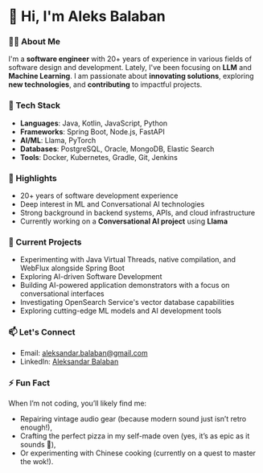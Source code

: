 # 👋 Hi, I'm Aleks Balaban

### 👨‍💻 About Me
I'm a **software engineer** with 20+ years of experience in various fields of software design and development. Lately, I've been focusing on **LLM** and **Machine Learning**. I am passionate about **innovating solutions**, exploring **new technologies**, and **contributing** to impactful projects.

### 🔧 Tech Stack
- **Languages**: Java, Kotlin, JavaScript, Python
- **Frameworks**: Spring Boot, Node.js, FastAPI
- **AI/ML**: Llama, PyTorch
- **Databases**: PostgreSQL, Oracle, MongoDB, Elastic Search
- **Tools**: Docker, Kubernetes, Gradle, Git, Jenkins

### 🌟 Highlights
- 20+ years of software development experience
- Deep interest in ML and Conversational AI technologies
- Strong background in backend systems, APIs, and cloud infrastructure
- Currently working on a **Conversational AI project** using **Llama**

### 🚀 Current Projects
- Experimenting with Java Virtual Threads, native compilation, and WebFlux alongside Spring Boot
- Exploring AI-driven Software Development
- Building AI-powered application demonstrators with a focus on conversational interfaces
- Investigating OpenSearch Service's vector database capabilities
- Exploring cutting-edge ML models and AI development tools

### 📫 Let's Connect
- Email: aleksandar.balaban@gmail.com
- LinkedIn: [Aleksandar Balaban](https://linkedin.com/in/aleksbalaban)

### ⚡ Fun Fact
When I’m not coding, you’ll likely find me:
- Repairing vintage audio gear (because modern sound just isn’t retro enough!),
- Crafting the perfect pizza in my self-made oven (yes, it’s as epic as it sounds 🍕),
- Or experimenting with Chinese cooking (currently on a quest to master the wok!).
